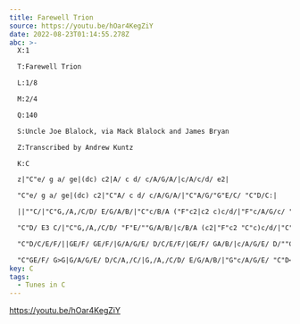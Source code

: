 ```yaml
---
title: Farewell Trion
source: https://youtu.be/hOar4KegZiY
date: 2022-08-23T01:14:55.278Z
abc: >-
  X:1

  T:Farewell Trion

  L:1/8

  M:2/4

  Q:140

  S:Uncle Joe Blalock, via Mack Blalock and James Bryan

  Z:Transcribed by Andrew Kuntz

  K:C

  z|"C"e/ g a/ ge|(dc) c2|A/ c d/ c/A/G/A/|c/A/c/d/ e2|

  "C"e/ g a/ ge|(dc) c2|"C"A/ c d/ c/A/G/A/|"C"A/G/"G"E/C/ "C"D/C:|

  ||""C/|"C"G,/A,/C/D/ E/G/A/B/|"C"c/B/A ("F"c2|c2 c)c/d/|"F"c/A/G/c/ "C"A/G/E/C/|

  "C"D/ E3 C/|"C"G,/A,/C/D/ "F"E/""G/A/B/|c/B/A (c2|"F"c2 "C"c)c/d/|"C"c/A/G/A/ c/A/G/E/|

  "C"D/C/E/F/||GE/F/ GE/F/|G/A/G/E/ D/C/E/F/|GE/F/ GA/B/|c/A/G/E/ D/""C/E/F/|

  "C"GE/F/ G>G|G/A/G/E/ D/C/A,/C/|G,/A,/C/D/ E/G/A/B/|"G"c/A/G/E/ "C"D<C||
key: C
tags:
  - Tunes in C
---
```

https://youtu.be/hOar4KegZiY